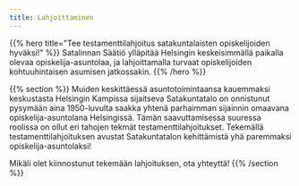 ```yaml
---
title: Lahjoittaminen
---
```



{{% hero title="Tee testamenttilahjoitus satakuntalaisten opiskelijoiden hyväksi!" %}}
Satalinnan Säätiö ylläpitää Helsingin keskeisimmällä paikalla olevaa opiskelija-asuntolaa, ja lahjoittamalla turvaat opiskelijoiden kohtuuhintaisen asumisen jatkossakin.
{{% /hero %}}

{{% section %}}
Muiden keskittäessä asuntotoimintaansa kauemmaksi keskustasta Helsingin Kampissa sijaitseva Satakuntatalo on onnistunut pysymään aina 1950-luvulta saakka yhtenä parhaimman sijainnin omaavana opiskelija-asuntolana Helsingissä. Tämän saavuttamisessa suuressa roolissa on ollut eri tahojen tekmät testamenttilahjoitukset. Tekemällä testamenttilahjoituksen avustat Satakuntatalon kehittämistä yhä paremmaksi opiskelija-asuntolaksi!

Mikäli olet kiinnostunut tekemään lahjoituksen, ota yhteyttä!
{{% /section %}}
